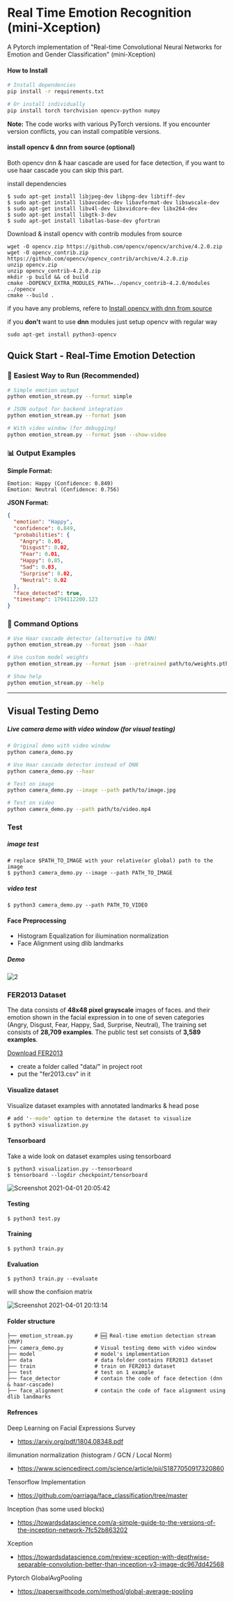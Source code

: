 
# Real Time Emotion Recognition (mini-Xception)

A Pytorch implementation of "Real-time Convolutional Neural Networks for Emotion and Gender Classification" (mini-Xception)  



#### How to Install
```bash
# Install dependencies
pip install -r requirements.txt

# Or install individually
pip install torch torchvision opencv-python numpy
```
**Note:** The code works with various PyTorch versions. If you encounter version conflicts, you can install compatible versions.

#### install opencv & dnn from source (optional)
Both opencv dnn & haar cascade are used for face detection, if you want to use haar cascade you can skip this part.

install dependencies 
```
$ sudo apt-get install libjpeg-dev libpng-dev libtiff-dev
$ sudo apt-get install libavcodec-dev libavformat-dev libswscale-dev
$ sudo apt-get install libv4l-dev libxvidcore-dev libx264-dev
$ sudo apt-get install libgtk-3-dev
$ sudo apt-get install libatlas-base-dev gfortran
```
Download & install opencv with contrib modules from source
```
wget -O opencv.zip https://github.com/opencv/opencv/archive/4.2.0.zip
wget -O opencv_contrib.zip https://github.com/opencv/opencv_contrib/archive/4.2.0.zip
unzip opencv.zip
unzip opencv_contrib-4.2.0.zip
mkdir -p build && cd build
cmake -DOPENCV_EXTRA_MODULES_PATH=../opencv_contrib-4.2.0/modules ../opencv
cmake --build .
```
if you have any problems, refere to [Install opencv with dnn from source](https://docs.opencv.org/master/d7/d9f/tutorial_linux_install.html)

if you **don't** want to use **dnn** modules just setup opencv with regular way
```
sudo apt-get install python3-opencv
```

## Quick Start - Real-Time Emotion Detection

### 🚀 **Easiest Way to Run (Recommended)**
```bash
# Simple emotion output
python emotion_stream.py --format simple

# JSON output for backend integration
python emotion_stream.py --format json

# With video window (for debugging)
python emotion_stream.py --format json --show-video
```

### 📊 **Output Examples**
**Simple Format:**
```
Emotion: Happy (Confidence: 0.849)
Emotion: Neutral (Confidence: 0.756)
```

**JSON Format:**
```json
{
  "emotion": "Happy",
  "confidence": 0.849,
  "probabilities": {
    "Angry": 0.05,
    "Disgust": 0.02,
    "Fear": 0.01,
    "Happy": 0.85,
    "Sad": 0.03,
    "Surprise": 0.02,
    "Neutral": 0.02
  },
  "face_detected": true,
  "timestamp": 1704112200.123
}
```

### 🎯 **Command Options**
```bash
# Use Haar cascade detector (alternative to DNN)
python emotion_stream.py --format json --haar

# Use custom model weights
python emotion_stream.py --format json --pretrained path/to/weights.pth.tar

# Show help
python emotion_stream.py --help
```

---

## Visual Testing Demo
##### Live camera demo with video window (for visual testing)
```bash
# Original demo with video window
python camera_demo.py

# Use Haar cascade detector instead of DNN
python camera_demo.py --haar

# Test on image
python camera_demo.py --image --path path/to/image.jpg

# Test on video
python camera_demo.py --path path/to/video.mp4
```

### Test 
##### image test
```
# replace $PATH_TO_IMAGE with your relative(or global) path to the image 
$ python3 camera_demo.py --image --path PATH_TO_IMAGE
```
##### video test
```
$ python3 camera_demo.py --path PATH_TO_VIDEO
```


#### Face Preprocessing
- Histogram Equalization for iliumination normalization 
- Face Alignment using dlib landmarks
##### Demo

![2](https://user-images.githubusercontent.com/35613645/116496346-22b09480-a8a5-11eb-9715-cefb41d221cc.gif)


### FER2013 Dataset
The data consists of **48x48 pixel grayscale** images of faces. and their emotion shown in the facial expression in to one of seven categories (Angry, Disgust, Fear, Happy, Sad, Surprise, Neutral), The training set consists of **28,709 examples**. The public test set consists of **3,589 examples**.

[Download FER2013](https://www.kaggle.com/deadskull7/fer2013)
- create a folder called "data/" in project root
- put the "fer2013.csv" in it


#### Visualize dataset
Visualize dataset examples with annotated landmarks & head pose 
```cmd
# add '--mode' option to determine the dataset to visualize
$ python3 visualization.py
```
#### Tensorboard 
Take a wide look on dataset examples using tensorboard
```
$ python3 visualization.py --tensorboard
$ tensorboard --logdir checkpoint/tensorboard
```
![Screenshot 2021-04-01 20:05:42](https://user-images.githubusercontent.com/35613645/113335766-aff3de00-9325-11eb-8c07-66379e53a65d.png)



#### Testing
```
$ python3 test.py
```

#### Training 
```
$ python3 train.py
```
#### Evaluation
```
$ python3 train.py --evaluate
```
will show the confision matrix

![Screenshot 2021-04-01 20:13:14](https://user-images.githubusercontent.com/35613645/113336651-04e42400-9327-11eb-8aa1-d52d78eb0ad5.png)

#### Folder structure    
    ├── emotion_stream.py		# 🆕 Real-time emotion detection stream (MVP)
    ├── camera_demo.py			# Visual testing demo with video window
    ├── model					# model's implementation
    ├── data					# data folder contains FER2013 dataset
    ├── train					# train on FER2013 dataset 
    ├── test					# test on 1 example
    ├── face_detector			# contain the code of face detection (dnn & haar-cascade)
    ├── face_alignment			# contain the code of face alignment using dlib landmarks


#### Refrences
Deep Learning on Facial Expressions Survey
- https://arxiv.org/pdf/1804.08348.pdf

ilimunation normalization (histogram / GCN / Local Norm)
- https://www.sciencedirect.com/science/article/pii/S1877050917320860

Tensorflow Implementation
- https://github.com/oarriaga/face_classification/tree/master

Inception (has some used blocks)
- https://towardsdatascience.com/a-simple-guide-to-the-versions-of-the-inception-network-7fc52b863202

Xception
- https://towardsdatascience.com/review-xception-with-depthwise-separable-convolution-better-than-inception-v3-image-dc967dd42568

Pytorch GlobalAvgPooling
- https://paperswithcode.com/method/global-average-pooling



